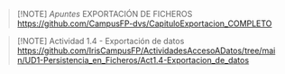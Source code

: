 

> [!NOTE] *Apuntes* EXPORTACIÓN DE FICHEROS
> https://github.com/CampusFP-dvs/CapituloExportacion_COMPLETO


> [!NOTE] Actividad 1.4 - Exportación de datos
> https://github.com/IrisCampusFP/ActividadesAccesoADatos/tree/main/UD1-Persistencia_en_Ficheros/Act1.4-Exportacion_de_datos

